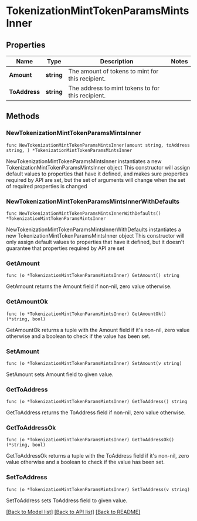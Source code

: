 # TokenizationMintTokenParamsMintsInner

## Properties

Name | Type | Description | Notes
------------ | ------------- | ------------- | -------------
**Amount** | **string** | The amount of tokens to mint for this recipient. | 
**ToAddress** | **string** | The address to mint tokens to for this recipient. | 

## Methods

### NewTokenizationMintTokenParamsMintsInner

`func NewTokenizationMintTokenParamsMintsInner(amount string, toAddress string, ) *TokenizationMintTokenParamsMintsInner`

NewTokenizationMintTokenParamsMintsInner instantiates a new TokenizationMintTokenParamsMintsInner object
This constructor will assign default values to properties that have it defined,
and makes sure properties required by API are set, but the set of arguments
will change when the set of required properties is changed

### NewTokenizationMintTokenParamsMintsInnerWithDefaults

`func NewTokenizationMintTokenParamsMintsInnerWithDefaults() *TokenizationMintTokenParamsMintsInner`

NewTokenizationMintTokenParamsMintsInnerWithDefaults instantiates a new TokenizationMintTokenParamsMintsInner object
This constructor will only assign default values to properties that have it defined,
but it doesn't guarantee that properties required by API are set

### GetAmount

`func (o *TokenizationMintTokenParamsMintsInner) GetAmount() string`

GetAmount returns the Amount field if non-nil, zero value otherwise.

### GetAmountOk

`func (o *TokenizationMintTokenParamsMintsInner) GetAmountOk() (*string, bool)`

GetAmountOk returns a tuple with the Amount field if it's non-nil, zero value otherwise
and a boolean to check if the value has been set.

### SetAmount

`func (o *TokenizationMintTokenParamsMintsInner) SetAmount(v string)`

SetAmount sets Amount field to given value.


### GetToAddress

`func (o *TokenizationMintTokenParamsMintsInner) GetToAddress() string`

GetToAddress returns the ToAddress field if non-nil, zero value otherwise.

### GetToAddressOk

`func (o *TokenizationMintTokenParamsMintsInner) GetToAddressOk() (*string, bool)`

GetToAddressOk returns a tuple with the ToAddress field if it's non-nil, zero value otherwise
and a boolean to check if the value has been set.

### SetToAddress

`func (o *TokenizationMintTokenParamsMintsInner) SetToAddress(v string)`

SetToAddress sets ToAddress field to given value.



[[Back to Model list]](../README.md#documentation-for-models) [[Back to API list]](../README.md#documentation-for-api-endpoints) [[Back to README]](../README.md)


